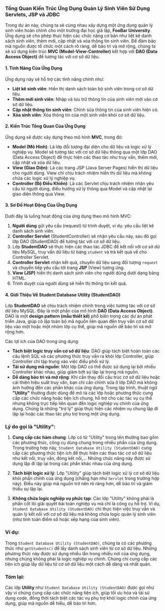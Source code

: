 ### Tổng Quan Kiến Trúc Ứng Dụng Quản Lý Sinh Viên Sử Dụng Servlets, JSP và JDBC

Trong dự án này, chúng ta sẽ cùng nhau xây dựng một ứng dụng quản lý sinh viên hoàn chỉnh cho một trường đại học giả lập, **FooBar University**. Ứng dụng sẽ cho phép thực hiện các chức năng cơ bản như liệt kê danh sách sinh viên, thêm mới, cập nhật và xóa thông tin sinh viên. Để đảm bảo mã nguồn được tổ chức một cách rõ ràng, dễ bảo trì và mở rộng, chúng ta sẽ sử dụng kiến trúc **MVC (Model-View-Controller)** kết hợp với **DAO (Data Access Object)** để tương tác với cơ sở dữ liệu.

#### 1. Tính Năng Của Ứng Dụng
Ứng dụng này sẽ hỗ trợ các tính năng chính như:
- **Liệt kê sinh viên**: Hiển thị danh sách toàn bộ sinh viên trong cơ sở dữ liệu.
- **Thêm mới sinh viên**: Nhập và lưu trữ thông tin của sinh viên mới vào cơ sở dữ liệu.
- **Cập nhật thông tin sinh viên**: Chỉnh sửa thông tin của sinh viên hiện có.
- **Xóa sinh viên**: Xóa thông tin của một sinh viên khỏi cơ sở dữ liệu.

#### 2. Kiến Trúc Tổng Quan Của Ứng Dụng
Ứng dụng sẽ được xây dựng theo mô hình **MVC**, trong đó:
- **Model (Mô Hình)**: Là lớp đối tượng đại diện cho dữ liệu và logic xử lý nghiệp vụ. Model sẽ tương tác với cơ sở dữ liệu thông qua một lớp DAO (Data Access Object) để thực hiện các thao tác như truy vấn, thêm mới, cập nhật và xóa dữ liệu.
- **View (Giao Diện)**: Là các trang JSP (Java Server Pages) hiển thị dữ liệu cho người dùng. View chỉ chịu trách nhiệm hiển thị dữ liệu mà không chứa các logic xử lý nghiệp vụ.
- **Controller (Bộ Điều Khiển)**: Là các Servlet chịu trách nhiệm nhận yêu cầu từ người dùng, điều hướng xử lý thông qua Model và cập nhật lại giao diện thông qua View.

#### 3. Sơ Đồ Hoạt Động Của Ứng Dụng
Dưới đây là luồng hoạt động của ứng dụng theo mô hình MVC:
1. **Người dùng** gửi yêu cầu (request) từ trình duyệt, ví dụ: yêu cầu liệt kê danh sách sinh viên.
2. **Controller Servlet** (StudentController) sẽ nhận yêu cầu này, sau đó gọi lớp DAO (StudentDAO) để tương tác với cơ sở dữ liệu.
3. Lớp **StudentDAO** sẽ thực hiện các thao tác JDBC để kết nối với cơ sở dữ liệu MySQL, truy vấn dữ liệu từ bảng `student` và trả kết quả về cho Controller Servlet.
4. **Controller Servlet** nhận kết quả, chuyển dữ liệu sang đối tượng `request` và chuyển tiếp yêu cầu tới trang **JSP** (View) tương ứng.
5. **View (JSP)** hiển thị danh sách sinh viên cho người dùng dưới dạng bảng HTML.
6. Trình duyệt của người dùng sẽ hiển thị thông tin kết quả.

#### 4. Giới Thiệu Về Student Database Utility (StudentDAO)
Lớp **StudentDAO** sẽ chịu trách nhiệm chính trong việc tương tác với cơ sở dữ liệu MySQL. Đây là một phần của mô hình **DAO (Data Access Object)**. DAO là một **design pattern (mẫu thiết kế)** phổ biến trong các dự án phát triển Java, giúp cô lập toàn bộ mã nguồn liên quan đến truy vấn cơ sở dữ liệu vào một hoặc một nhóm lớp cụ thể, giúp mã nguồn dễ bảo trì và mở rộng hơn.

Các lợi ích của DAO trong ứng dụng:
- **Tách biệt logic truy vấn cơ sở dữ liệu**: DAO giúp tách biệt hoàn toàn các câu lệnh SQL và các phương thức truy vấn ra khỏi lớp Controller, giúp Controller chỉ tập trung vào việc điều phối xử lý.
- **Tái sử dụng mã nguồn**: Một lớp DAO có thể được sử dụng lại bởi nhiều Controller khác nhau, giúp giảm bớt sự lặp lại trong mã nguồn.
- **Dễ dàng bảo trì và mở rộng**: Khi cần thay đổi cấu trúc cơ sở dữ liệu hoặc cải thiện hiệu suất truy vấn, bạn chỉ cần chỉnh sửa ở lớp DAO mà không ảnh hưởng đến các phần khác của ứng dụng.
  Trong lập trình, thuật ngữ **"Utility"** thường được dùng để mô tả các lớp hoặc phương thức cung cấp các chức năng hoặc tiện ích chung, hỗ trợ cho các tác vụ cụ thể nhưng không trực tiếp liên quan đến logic nghiệp vụ chính của ứng dụng. Chúng là những "trợ lý" giúp thực hiện các nhiệm vụ chung lặp đi lặp lại hoặc các thao tác phụ trợ trong một ứng dụng.

### Lý do gọi là **"Utility"**:
1. **Cung cấp các hàm chung**: Lớp có từ "Utility" trong tên thường bao gồm các phương thức, công cụ dùng chung trong nhiều phần của ứng dụng. Trong trường hợp này, `Student Database Utility (StudentDAO)` cung cấp các phương thức tiện ích để thực hiện các thao tác cơ sở dữ liệu như kết nối, truy vấn, đóng kết nối,... Những chức năng này được sử dụng lặp đi lặp lại trong các phần khác nhau của ứng dụng.

2. **Tách biệt logic xử lý**: Lớp "Utility" giúp tách biệt logic xử lý cơ sở dữ liệu khỏi phần chính của ứng dụng (chẳng hạn như `Servlet` trong trường hợp này). Điều này giúp mã nguồn trở nên rõ ràng hơn, dễ bảo trì và giảm thiểu sự lặp lại.

3. **Không chứa logic nghiệp vụ phức tạp**: Các lớp "Utility" không phải là phần cốt lõi giải quyết bài toán nghiệp vụ mà chỉ là công cụ hỗ trợ. Ví dụ, `Student Database Utility (StudentDAO)` chỉ thực hiện việc truy vấn và quản lý kết nối với cơ sở dữ liệu mà không chứa logic quản lý sinh viên (như tính toán điểm số hoặc xếp hạng của sinh viên).

### Ví dụ:
Trong `Student Database Utility (StudentDAO)`, chúng ta có các phương thức như `getStudents()` để lấy danh sách sinh viên từ cơ sở dữ liệu. Những phương thức này được sử dụng nhiều lần trong nhiều nơi của ứng dụng, nhưng chúng không phải là logic nghiệp vụ chính. Chúng chỉ cung cấp các tiện ích giúp lấy dữ liệu từ cơ sở dữ liệu một cách dễ dàng và nhất quán.

### Tóm lại:
Các lớp **Utility** như `Student Database Utility (StudentDAO)` được gọi như vậy vì chúng cung cấp các chức năng tiện ích, giúp tối ưu hóa và tái sử dụng code, đồng thời tách biệt các tác vụ phụ trợ khỏi logic chính của ứng dụng, giúp mã nguồn dễ hiểu, dễ bảo trì hơn.
  
